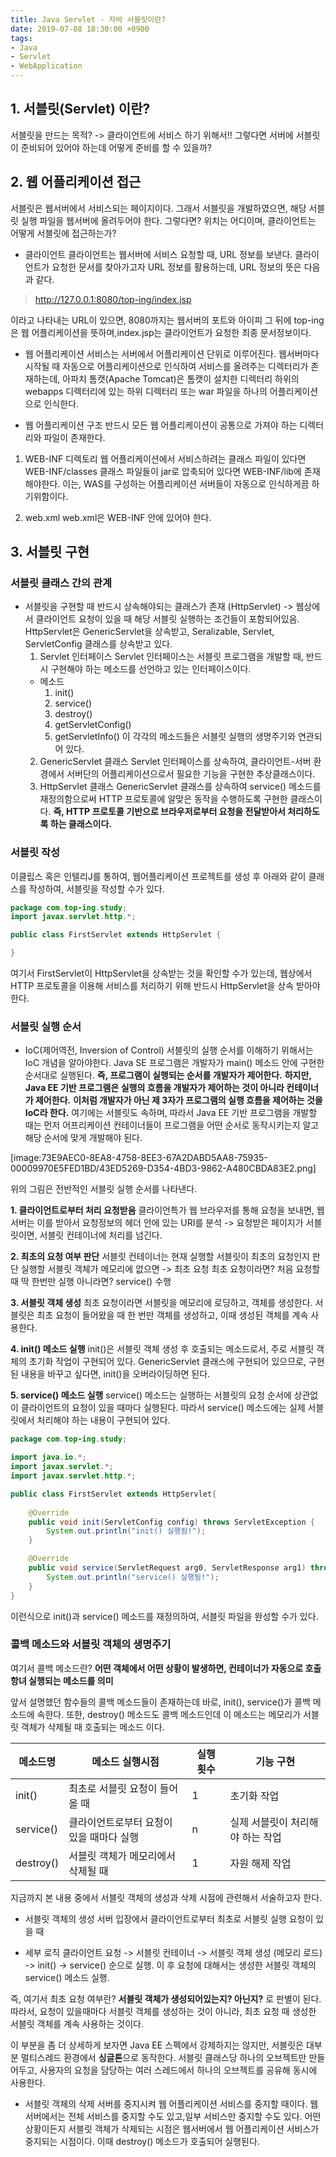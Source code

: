 ```yaml
---
title: Java Servlet - 자바 서블릿이란?
date: 2019-07-08 18:30:00 +0900
tags: 
- Java
- Servlet
- WebApplication
---
```


## 1. 서블릿(Servlet) 이란?
서블릿을 만드는 목적? -> 클라이언트에 서비스 하기 위해서!!
그렇다면 서버에 서블릿이 준비되어 있어야 하는데 어떻게 준비를 할 수 있을까?

## 2. 웹 어플리케이션 접근
서블릿은 웹서버에서 서비스되는 페이지이다. 
그래서 서블릿을 개발하였으면, 해당 서블릿 실행 파일을 웹서버에 올려두어야 한다.
그렇다면? 위치는 어디이며, 클라이언트는 어떻게 서블릿에 접근하는가?

+ 클라이언트
클라이언트는 웹서버에 서비스 요청할 때, URL 정보를 보낸다. 
클라이언트가 요청한 문서를 찾아가고자 URL 정보를 활용하는데, URL 정보의 뜻은 다음과 같다. 
	    
> http://127.0.0.1:8080/top-ing/index.jsp

이라고 나타내는 URL이 있으면, 8080까지는 웹서버의 포트와 아이피 그 뒤에 top-ing은 웹 어플리케이션을 뜻하며,index.jsp는 클라이언트가 요청한 최종 문서정보이다.

+ 웹 어플리케이션
서비스는 서버에서 어플리케이션 단위로 이루어진다.
웹서버마다 시작될 때 자동으로 어플리케이션으로 인식하여 서비스를 올려주는 디렉터리가 존재하는데, 아파치 톰캣(Apache Tomcat)은 톰캣이 설치한 디렉터리 하위의 webapps 디렉터리에 있는 하위 디렉터리 또는 war 파일을 하나의 어플리케이션으로 인식한다. 

+ 웹 어플리케이션 구조
반드시 모든 웹 어플리케이션이 공통으로 가져야 하는 디렉터리와 파일이 존재한다.
1. WEB-INF 디렉토리
    웹 어플리케이션에서 서비스하려는 클래스 파일이 있다면 WEB-INF/classes 
    클래스 파일들이 jar로 압축되어 있다면 WEB-INF/lib에 존재해야한다.
    이는, WAS를 구성하는 어플리케이션 서버들이 자동으로 인식하게끔 하기위함이다.

2. web.xml
    web.xml은 WEB-INF 안에 있어야 한다. 
	
## 3. 서블릿 구현
### 서블릿 클래스 간의 관계
+ 서블릿을 구현할 때 반드시 상속해야되는 클래스가 존재 (HttpServlet) -> 웹상에서 클라이언트 요청이 있을 때 해당 서블릿 실행하는 조건들이 포함되어있음. HttpServlet은 GenericServlet을 상속받고, Seralizable, Servlet, ServletConfig 클래스를 상속받고 있다.
    1. Servlet 인터페이스
    Servlet 인터페이스는 서블릿 프로그램을 개발할 때, 반드시 구현해야 하는 메소드를 선언하고 있는 인터페이스이다. 
    + 메소드
        1. init()
        2. service()
        3. destroy()
        4. getServletConfig()
        5. getServletInfo()
        이 각각의 메소드들은 서블릿  실행의 생명주기와 연관되어 있다.
    2. GenericServlet 클래스 
    Servlet 인터페이스를 상속하여, 클라이언트-서버 환경에서 서버단의 어플리케이션으로서 필요한 기능을 구현한 추상클래스이다. 
    3. HttpServlet 클래스
    GenericServlet 클래스를 상속하여 service() 메소드를 재정의함으로써 HTTP 프로토콜에 알맞은 동작을 수행하도록 구현한 클래스이다. 
    **즉, HTTP 프로토콜 기반으로 브라우저로부터 요청을 전달받아서 처리하도록 하는 클래스이다.**

### 서블릿 작성
이클립스 혹은 인텔리J를 통하여, 웹어플리케이션 프로젝트를 생성 후 아래와 같이 클래스를 작성하여, 서블릿을 작성할 수가 있다.
```java
package com.top-ing.study;
import javax.servlet.http.*;

public class FirstServlet extends HttpServlet {

}
```

여기서 FirstServlet이 HttpServlet을 상속받는 것을 확인할 수가 있는데, 웹상에서 HTTP 프로토콜을 이용해 서비스를 처리하기 위해 반드시 HttpServlet을 상속 받아야한다.

### 서블릿 실행 순서
+ IoC(제어역전, Inversion of Control)
서블릿의 실행 순서를 이해하기 위해서는 IoC 개념을 알아야한다. Java SE 프로그램은 개발자가 main() 메소드 안에 구현한 순서대로 실행된다.
**즉, 프로그램이 실행되는 순서를 개발자가 제어한다.**	**하지만, Java EE 기반 프로그램은 실행의 흐름을 개발자가 제어하는 것이 아니라 컨테이너가 제어한다.**
**이처럼 개발자가 아닌 제 3자가 프로그램의 실행 흐름을 제어하는 것을 IoC라 한다.** 여기에는 서블릿도 속하며, 따라서 Java EE 기반 프로그램을 개발할 때는 먼저 어프리케이션 컨테이너들이 프로그램을 어떤 순서로 동작시키는지 알고 해당 순서에 맞게 개발해야 된다. 

[image:73E9AEC0-8EA8-4758-8EE3-67A2DABD5AA8-75935-00009970E5FED1BD/43ED5269-D354-4BD3-9862-A480CBDA83E2.png]


위의 그림은 전반적인 서블릿 실행 순서를 나타낸다. 

**1. 클라이언트로부터 처리 요청받음**
클라이언특가 웹 브라우저를 통해 요청을 보내면, 웹서버는 이를 받아서 요청정보의 헤더 안에 있는 URI를 분석 -> 요청받은 페이지가 서블릿이면, 서블릿 컨테이너에 처리를 넘긴다. 

**2. 최초의 요청 여부 판단**
서블릿 컨테이너는 현재 실행할 서블릿이 최초의 요청인지 판단 실행할 서블릿 객체가 메모리에 없으면  -> 최초 요청
최초 요청이라면? 처음 요청할 때 딱 한번만 실행 
아니라면? service() 수행
	
**3. 서블릿 객체 생성**
최초 요청이라면 서블릿을 메모리에 로딩하고, 객체를 생성한다. 서블릿은 최초 요청이 들어왔을 때 한 번만 객체를 생성하고, 이때 생성된 객체를 계속 사용한다. 

**4. init() 메소드 실행**
init()은 서블릿 객체 생성 후 호출되는 메소드로서, 주로 서블릿 객체의 초기화 작업이  구현되어 있다. GenericServlet 클래스에 구현되어 있으므로, 구현된 내용을 바꾸고 싶다면,  init()을 오버라이딩하면 된다.

**5. service() 메소드 실행** 
service() 메소드는 실행하는 서블릿의 요청 순서에 상관없이 클라이언트의 요청이 있을 때마다 실행된다. 따라서 service() 메소드에는 실제 서블릿에서 처리해야 하는 내용이 구현되어 있다.

```java
package com.top-ing.study;

import java.io.*;
import javax.servlet.*;
import javax.servlet.http.*;

public class FirstServlet extends HttpServlet{
	
	@Override
	public void init(ServletConfig config) throws ServletException {
		System.out.println("init() 실행됨!");
	}

	@Override
	public void service(ServletRequest arg0, ServletResponse arg1) throws ServletException, IOException {
		System.out.println("service() 실행됨!");
	}
}
```
이런식으로 init()과 service() 메소드를 재정의하여, 서블릿 파일을 완성할 수가 있다.

### 콜백 메소드와 서블릿 객체의 생명주기
여기서 콜백 메소드란? **어떤 객체에서 어떤 상황이 발생하면, 컨테이너가 자동으로 호출항녀 실행되는 메소드를 의미**

앞서 설명했던 함수들의 콜백 메소드들이 존재하는데 바로, init(), service()가 콜백 메소드에 속한다. 또한, destroy() 메소드도 콜백 메소드인데 이 메소드는 메모리가 서블릿 객체가 삭제될 때 호출되는 메소드 이다.

| 메소드명  | 메소드 실행시점                          | 실행 횟수 | 기능 구현                         |
|-----------|------------------------------------------|-----------|-----------------------------------|
| init()    | 최초로 서블릿 요청이 들어올 때           | 1         | 초기화 작업                       |
| service() | 클라이언트로부터 요청이 있을 때마다 실행 | n         |  실제 서블릿이 처리해야 하는 작업 |
| destroy() | 서블릿 객체가 메모리에서 삭제될 때       | 1         |  자원 해제 작업                   |

지금까지 본 내용 중에서 서블릿 객체의 생성과 삭제 시점에 관련해서 서술하고자 한다.

+ 서블릿 객체의 생성
서버 입장에서 클라이언트로부터 최초로 서블릿 실행 요청이 있을 때

+ 세부 로직
클라이언트 요청 -> 서블릿 컨테이너 -> 서블릿 객체 생성 (메모리 로드) -> init() -> service() 순으로 실행. 이 후 요청에 대해서는 생성한 서블릿 객체의 service() 메소드 실행.

즉, 여기서 최초 요청 여부란?
**서블릿 객체가 생성되어있는지? 아닌지?** 로 판별이 된다.
따라서, 요청이 있을때마다 서블릿 객체를 생성하는  것이 아니라, 
최초 요청 때 생성한 서블릿 객체를 계속 사용하는 것이다.
	
이 부분을 좀 더 상세하게 보자면 Java EE 스펙에서 강제하지는 않지만, 서블릿은 대부분 멀티스레드 환경에서 **싱글톤**으로 동작한다. 
서블릿 클래스당 하나의 오브젝트만 만들어두고, 사용자의 요청을 담당하는 여러 스레드에서 하나의 오브젝트를 공유해 동시에 사용한다.
	
+ 서블릿 객체의 삭제
서버를 중지시켜 웹 어플리케이션 서비스를 중지할 때이다. 웹서버에서는 전체 서비스를 중지할 수도 있고,일부 서비스만 중지할 수도 있다. 어떤 상황이든지 서블릿 객체가 삭제되는 시점은 웹서버에서 웹 어플리케이션 서비스가 중지되는 시점이다. 이때 destroy() 메소드가 호출되어 실행된다. 

